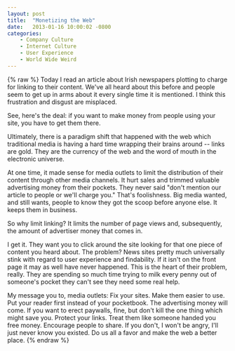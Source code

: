 ```yaml
---
layout: post
title:  "Monetizing the Web"
date:   2013-01-16 10:00:02 -0800
categories:
    - Company Culture
    - Internet Culture
    - User Experience
    - World Wide Weird
---
```

{% raw %}
Today I read an article about Irish newspapers plotting to charge for linking to their content.  We've all heard about this before and people seem to get up in arms about it every single time it is mentioned.  I think this frustration and disgust are misplaced.

See, here's the deal: if you want to make money from people using your site, you have to get them there.

Ultimately, there is a paradigm shift that happened with the web which traditional media is having a hard time wrapping their brains around -- links are gold. They are the currency of the web and the word of mouth in the electronic universe.

At one time, it made sense for media outlets to limit the distribution of their content through other media channels.  It hurt sales and trimmed valuable advertising money from their pockets.  They never said "don't mention our article to people or we'll charge you." That's foolishness. Big media wanted, and still wants, people to know they got the scoop before anyone else.  It keeps them in business.

So why limit linking?  It limits the number of page views and, subsequently, the amount of advertiser money that comes in.

I get it.  They want you to click around the site looking for that one piece of content you heard about.  The problem? News sites pretty much universally stink with regard to user experience and findability.  If it isn't on the front page it may as well have never happened.  This is the heart of their problem, really.  They are spending so much time trying to milk every penny out of someone's pocket they can't see they need some real help.

My message you to, media outlets: Fix your sites.  Make them easier to use.  Put your reader first instead of your pocketbook.  The advertising money will come.  If you want to erect paywalls, fine, but don't kill the one thing which might save you.  Protect your links.  Treat them like someone handed you free money. Encourage people to share. If you don't, I won't be angry, I'll just never know you existed.  Do us all a favor and make the web a better place.
{% endraw %}
    